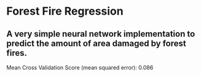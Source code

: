 # Forest Fire Regression #
## A very simple neural network implementation to predict the amount of area damaged by forest fires. ##

Mean Cross Validation Score (mean squared error): 0.086
